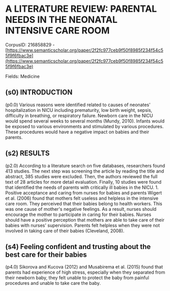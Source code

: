 # A LITERATURE REVIEW: PARENTAL NEEDS IN THE NEONATAL INTENSIVE CARE ROOM

CorpusID: 216858829 - [https://www.semanticscholar.org/paper/2f2fc977ceb9f50f8985f234f54c55f9f6fbac3e](https://www.semanticscholar.org/paper/2f2fc977ceb9f50f8985f234f54c55f9f6fbac3e)

Fields: Medicine

## (s0) INTRODUCTION
(p0.0) Various reasons were identified related to causes of neonates' hospitalization in NICU including prematurity, low birth weight, sepsis, difficulty in breathing, or respiratory failure. Newborn care in the NICU would spend several weeks to several months (Mundy, 2010). Infants would be exposed to various environments and stimulated by various procedures. These procedures would have a negative impact on babies and their parents.
## (s2) RESULTS
(p2.0) According to a literature search on five databases, researchers found 413 studies. The next step was screening the article by reading the title and abstract, 385 studies were excluded. Then, the authors reviewed the full text of 28 articles for more detail evaluation. Finally, 10 studies were found that identified the needs of parents with critically ill babies in the NICU. 1. Positive acceptance and caring from nurses for babies and parents Wigert et al. (2006) found that mothers felt useless and helpless in the intensive care room. They perceived that their babies belong to health workers. This was one cause of mother's negative feelings. As a result, nurses should encourage the mother to participate in caring for their babies. Nurses should have a positive perception that mothers are able to take care of their babies with nurses' supervision. Parents felt helpless when they were not involved in taking care of their babies (Cleveland, 2008).
## (s4) Feeling confident and trusting about the best care for their babies
(p4.0) Sikorova and Kucova (2012) and Musabirema et al. (2015) found that parents had experience of high stress, especially when they separated from their newborn baby, they felt unable to protect the baby from painful procedures and unable to take care the baby.
